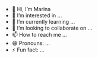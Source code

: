 - 👋 Hi, I’m Marina
- 👀 I’m interested in ...
- 🌱 I’m currently learning ...
- 💞️ I’m looking to collaborate on ...
- 📫 How to reach me ...
- 😄 Pronouns: ...
- ⚡ Fun fact: ...

<!---
lMarinl/lMarinl is a ✨ special ✨ repository because its `README.md` (this file) appears on your GitHub profile.
You can click the Preview link to take a look at your changes.
--->
